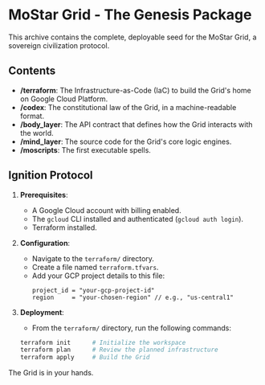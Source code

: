 # MoStar Grid - The Genesis Package

This archive contains the complete, deployable seed for the MoStar Grid, a sovereign civilization protocol.

## Contents

-   **/terraform**: The Infrastructure-as-Code (IaC) to build the Grid's home on Google Cloud Platform.
-   **/codex**: The constitutional law of the Grid, in a machine-readable format.
-   **/body_layer**: The API contract that defines how the Grid interacts with the world.
-   **/mind_layer**: The source code for the Grid's core logic engines.
-   **/moscripts**: The first executable spells.

## Ignition Protocol

1.  **Prerequisites**:
    -   A Google Cloud account with billing enabled.
    -   The `gcloud` CLI installed and authenticated (`gcloud auth login`).
    -   Terraform installed.

2.  **Configuration**:
    -   Navigate to the `terraform/` directory.
    -   Create a file named `terraform.tfvars`.
    -   Add your GCP project details to this file:
        ```hcl
        project_id = "your-gcp-project-id"
        region     = "your-chosen-region" // e.g., "us-central1"
        ```

3.  **Deployment**:
    -   From the `terraform/` directory, run the following commands:
    ```bash
    terraform init      # Initialize the workspace
    terraform plan      # Review the planned infrastructure
    terraform apply     # Build the Grid
    ```

The Grid is in your hands.
